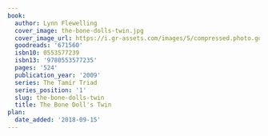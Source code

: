 ```yaml
---
book:
  author: Lynn Flewelling
  cover_image: the-bone-dolls-twin.jpg
  cover_image_url: https://i.gr-assets.com/images/S/compressed.photo.goodreads.com/books/1403189779l/671560._SY160_.jpg
  goodreads: '671560'
  isbn10: 0553577239
  isbn13: '9780553577235'
  pages: '524'
  publication_year: '2009'
  series: The Tamír Triad
  series_position: '1'
  slug: the-bone-dolls-twin
  title: The Bone Doll's Twin
plan:
  date_added: '2018-09-15'
---
```

